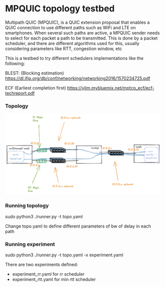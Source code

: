 MPQUIC topology testbed
=======================

Multipath QUIC (MPQUIC), is a QUIC extension proposal that enables a QUIC connection to use different paths such as WiFi and LTE on smartphones. When several such paths are active, a MPQUIC sender needs to select for each packet a path to be transmitted. This is done by a packet scheduler, and there are different algorithms used for this, usually considering parameters like RTT, congestion window, etc 

This is a testbed to try different schedulers implementations like the following:

BLEST: (Blocking estimation)
https://dl.ifip.org/db/conf/networking/networking2016/1570234725.pdf

ECF (Earliest completion first)
https://ylim.mybluemix.net/mptcp_ecf/ecf-techreport.pdf


### Topology

![Image](./network.png)

### Running topology

sudo python3 ./runner.py -t topo.yaml

Change topo.yaml to define different parameters of bw of delay in each path

### Running experiment

sudo python3 ./runner.py -t topo.yaml -x experiment.yaml

There are two experiments defined:
- experiment_rr.yaml for rr scheduler 
- experiment_rtt.yaml for min rtt scheduler